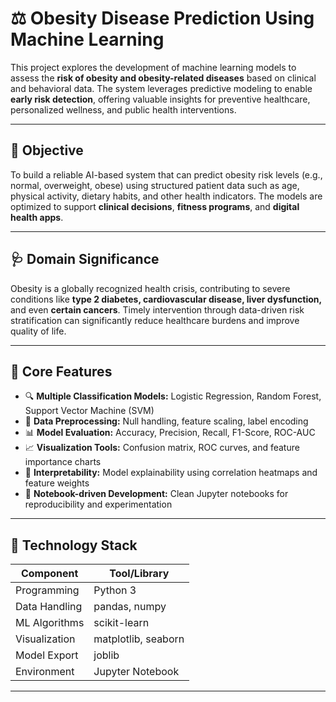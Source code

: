 # ⚖️ Obesity Disease Prediction Using Machine Learning

This project explores the development of machine learning models to assess the **risk of obesity and obesity-related diseases** based on clinical and behavioral data. The system leverages predictive modeling to enable **early risk detection**, offering valuable insights for preventive healthcare, personalized wellness, and public health interventions.

---

## 🧭 Objective

To build a reliable AI-based system that can predict obesity risk levels (e.g., normal, overweight, obese) using structured patient data such as age, physical activity, dietary habits, and other health indicators. The models are optimized to support **clinical decisions**, **fitness programs**, and **digital health apps**.

---

## 🩺 Domain Significance

Obesity is a globally recognized health crisis, contributing to severe conditions like **type 2 diabetes, cardiovascular disease, liver dysfunction,** and even **certain cancers**. Timely intervention through data-driven risk stratification can significantly reduce healthcare burdens and improve quality of life.

---

## 🚀 Core Features

- 🔍 **Multiple Classification Models:** Logistic Regression, Random Forest, Support Vector Machine (SVM)
- 🧹 **Data Preprocessing:** Null handling, feature scaling, label encoding
- 📊 **Model Evaluation:** Accuracy, Precision, Recall, F1-Score, ROC-AUC
- 📈 **Visualization Tools:** Confusion matrix, ROC curves, and feature importance charts
- 🧠 **Interpretability:** Model explainability using correlation heatmaps and feature weights
- 🧪 **Notebook-driven Development:** Clean Jupyter notebooks for reproducibility and experimentation

---

## 🧠 Technology Stack

| Component        | Tool/Library         |
|------------------|----------------------|
| Programming      | Python 3             |
| Data Handling    | pandas, numpy        |
| ML Algorithms    | scikit-learn         |
| Visualization    | matplotlib, seaborn  |
| Model Export     | joblib               |
| Environment      | Jupyter Notebook     |

---


